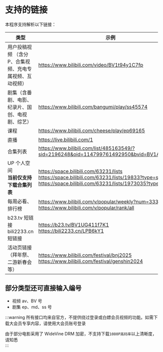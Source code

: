 # 支持的链接
本程序支持解析以下链接：

| 类型 | 示例 |
| ---- | ---- |
| 用户投稿视频 （含分P、合集视频、充电专属视频、互动视频）| https://www.bilibili.com/video/BV1t94y1C7fp |
| 剧集（含番剧、电影、纪录片、国创、电视剧、综艺） | https://www.bilibili.com/bangumi/play/ss45574 |
| 课程 | https://www.bilibili.com/cheese/play/ep69165 |
| 直播 | https://live.bilibili.com/1 |
| 合集列表 | https://www.bilibili.com/list/485163549/?sid=2196248&oid=114799761492950&bvid=BV1At3XzNEeL |
| UP 个人空间 <br> **当前仅支持下载合集列表** | https://space.bilibili.com/63231/lists <br> https://space.bilibili.com/63231/lists/19833?type=season <br> https://space.bilibili.com/63231/lists/1973035?type=series |
| 每周必看、排行榜 | https://www.bilibili.com/v/popular/weekly?num=333 <br> https://www.bilibili.com/v/popular/rank/all |
| b23.tv 短链接 <br> bili2233.cn 短链接 | https://b23.tv/BV1UG411f7K1 <br> https://bili2233.cn/LPB6kY1 |
| 活动页链接（拜年祭、二游新春会等） | https://www.bilibili.com/festival/bnj2025 <br> https://www.bilibili.com/festival/genshin2024 |

## 部分类型还可直接输入编号
- 视频 av、BV 号
- 剧集 ep、md、ss 号

:::warning
所有接口均来自官方，不提供绕过登录或白嫖会员视频的功能。如需下载大会员专享内容，请使用大会员账号登录   

由于部分电影采用了 WideVine DRM 加密，不支持下载`1080P高码率`以上清晰度，请知悉  
:::
